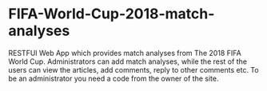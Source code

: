 # FIFA-World-Cup-2018-match-analyses
RESTFUl Web App which provides match analyses from The 2018 FIFA World Cup. Administrators can add match analyses, while the rest of the users can view the articles, add comments, reply to other comments etc. To be an administrator you need a code from the owner of the site.
